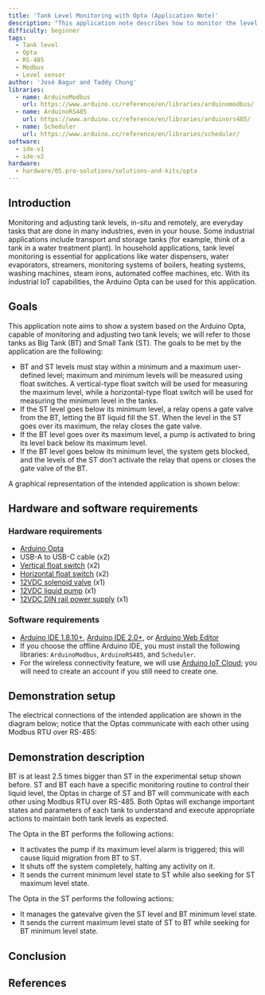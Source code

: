 ```yaml
---
title: 'Tank Level Monitoring with Opta (Application Note)'
description: "This application note describes how to monitor the level in tanks using the Arduino Opta."
difficulty: beginner
tags:
  - Tank level
  - Opta
  - RS-485
  - Modbus
  - Level sensor
author: 'José Bagur and Taddy Chung'
libraries:
  - name: ArduinoModbus
    url: https://www.arduino.cc/reference/en/libraries/arduinomodbus/
  - name: ArduinoRS485
    url: https://www.arduino.cc/reference/en/libraries/arduinors485/
  - name: Scheduler
    url: https://www.arduino.cc/reference/en/libraries/scheduler/
software:
  - ide-v1
  - ide-v2
hardware:
  - hardware/05.pro-solutions/solutions-and-kits/opta
---
```


## Introduction

Monitoring and adjusting tank levels, in-situ and remotely, are everyday tasks that are done in many industries, even in your house. Some industrial applications include transport and storage tanks (for example, think of a tank in a water treatment plant). In household applications, tank level monitoring is essential for applications like water dispensers, water evaporators, streamers, monitoring systems of boilers, heating systems, washing machines, steam irons, automated coffee machines, etc. With its industrial IoT capabilities, the Arduino Opta can be used for this application. 

## Goals

This application note aims to show a system based on the Arduino Opta, capable of monitoring and adjusting two tank levels; we will refer to those tanks as Big Tank (BT) and Small Tank (ST). The goals to be met by the application are the following:

- BT and ST levels must stay within a minimum and a maximum user-defined level; maximum and minimum levels will be measured using float switches. A vertical-type float switch will be used for measuring the maximum level, while a horizontal-type float switch will be used for measuring the minimum level in the tanks.
- If the ST level goes below its minimum level, a relay opens a gate valve from the BT, letting the BT liquid fill the ST. When the level in the ST goes over its maximum, the relay closes the gate valve.
- If the BT level goes over its maximum level, a pump is activated to bring its level back below its maximum level.
- If the BT level goes below its minimum level, the system gets blocked, and the levels of the ST don't activate the relay that opens or closes the gate valve of the BT.

A graphical representation of the intended application is shown below:

## Hardware and software requirements

### Hardware requirements

- [Arduino Opta](https://store.arduino.cc/products/nicla-sense-me)
- USB-A to USB-C cable (x2)
- [Vertical float switch](https://export.rsdelivers.com/product/rs-pro/rs-pro-vertical-pp-float-switch-float-300mm-cable/0519242) (x2)
- [Horizontal float switch](https://export.rsdelivers.com/product/rs-pro/rs-pro-horizontal-external-nylon-float-switch-1m/1748421) (x2)
- [12VDC solenoid valve](https://www.sparkfun.com/products/10456) (x1) 
- [12VDC liquid pump](https://www.sparkfun.com/products/10455) (x1)
- [12VDC DIN rail power supply](https://uk.rs-online.com/web/p/din-rail-power-supplies/2411620) (x1)

### Software requirements

- [Arduino IDE 1.8.10+](https://www.arduino.cc/en/software), [Arduino IDE 2.0+](https://www.arduino.cc/en/software), or [Arduino Web Editor](https://create.arduino.cc/editor)
- If you choose the offline Arduino IDE, you must install the following libraries: `ArduinoModbus`, `ArduinoRS485`, and `Scheduler`.
- For the wireless connectivity feature, we will use [Arduino IoT Cloud](https://create.arduino.cc/iot/things); you will need to create an account if you still need to create one.

## Demonstration setup

The electrical connections of the intended application are shown in the diagram below; notice that the Optas communicate with each other using Modbus RTU over RS-485:



## Demonstration description

BT is at least 2.5 times bigger than ST in the experimental setup shown before. ST and BT each have a specific monitoring routine to control their liquid level, the Optas in charge of ST and BT will communicate with each other using Modbus RTU over RS-485. Both Optas will exchange important states and parameters of each tank to understand and execute appropriate actions to maintain both tank levels as expected.

The Opta in the BT performs the following actions:

- It activates the pump if its maximum level alarm is triggered; this will cause liquid migration from BT to ST. 
- It shuts off the system completely, halting any activity on it.
- It sends the current minimum level state to ST while also seeking for ST maximum level state. 

The Opta in the ST performs the following actions:

- It manages the gatevalve given the ST level and BT minimum level state. 
- It sends the current maximum level state of ST to BT while seeking for BT minimum level state. 

## Conclusion

## References 